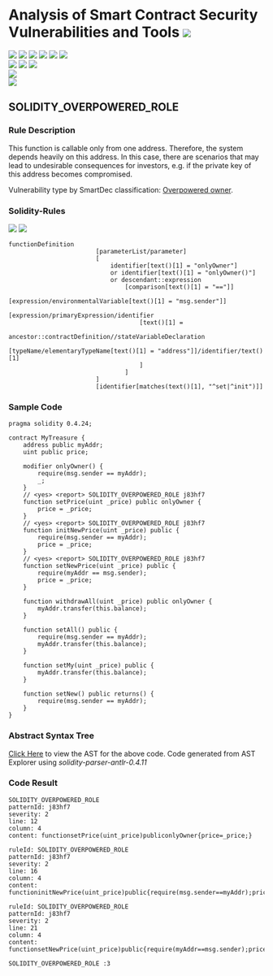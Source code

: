 # Analysis of Smart Contract Security Vulnerabilities and Tools ![](https://img.shields.io/badge/-Live-brightgreen)
![](https://img.shields.io/badge/Batch-UG21CYS-lightgreen) ![](https://img.shields.io/badge/Batch-PG21CYS-green) ![](https://img.shields.io/badge/Batch-UG22CYS-lightgreen) ![](https://img.shields.io/badge/Batch-PG21CYS-green) ![](https://img.shields.io/badge/Batch-PhD-darkgreen) ![](https://img.shields.io/badge/-B_RIG-darkgreen)<br/>   ![](https://img.shields.io/badge/BlockchainCourse-21CY712-green)  ![](https://img.shields.io/badge/-M.Tech_Dissertation-blue) ![](https://img.shields.io/badge/Focus-Smart_Contract_Security-yellow) <br/>
![](https://img.shields.io/badge/Blockchain-Ethereum-blue)   <br/> 
![](https://img.shields.io/badge/Language-Solidity-blue)

## SOLIDITY_OVERPOWERED_ROLE
### Rule Description
<p>
    This function is callable only from one address. Therefore, the system depends heavily on this address. In this case, there are scenarios that may lead to undesirable consequences for investors, e.g. if the private key of this address becomes compromised.
</p>
<p>
    Vulnerability type by SmartDec classification: <a href="https://github.com/smartdec/classification#trust">
    Overpowered owner</a>.
</p>

### Solidity-Rules

![](https://img.shields.io/badge/Pattern_ID-j83hf7-gold) ![](https://img.shields.io/badge/Severity-2-brown) 

```
functionDefinition
                        [parameterList/parameter]
                        [
                            identifier[text()[1] = "onlyOwner"]
                            or identifier[text()[1] = "onlyOwner()"]
                            or descendant::expression
                                [comparison[text()[1] = "=="]]
                                [expression/environmentalVariable[text()[1] = "msg.sender"]]
                                [expression/primaryExpression/identifier
                                    [text()[1] =
                                        ancestor::contractDefinition//stateVariableDeclaration
                                            [typeName/elementaryTypeName[text()[1] = "address"]]/identifier/text()[1]
                                    ]
                                ]
                        ]
                        [identifier[matches(text()[1], "^set|^init")]]
```

### Sample Code

```
pragma solidity 0.4.24;

contract MyTreasure {
    address public myAddr;
    uint public price;

    modifier onlyOwner() {
        require(msg.sender == myAddr);
        _;
    }
    // <yes> <report> SOLIDITY_OVERPOWERED_ROLE j83hf7
    function setPrice(uint _price) public onlyOwner {
        price = _price;
    } 
    // <yes> <report> SOLIDITY_OVERPOWERED_ROLE j83hf7
    function initNewPrice(uint _price) public {
        require(msg.sender == myAddr);
        price = _price;
    }
    // <yes> <report> SOLIDITY_OVERPOWERED_ROLE j83hf7
    function setNewPrice(uint _price) public {
        require(myAddr == msg.sender);
        price = _price;
    }

    function withdrawAll(uint _price) public onlyOwner {
        myAddr.transfer(this.balance);
    }

    function setAll() public {
        require(msg.sender == myAddr);
        myAddr.transfer(this.balance);
    }

    function setMy(uint _price) public {
        myAddr.transfer(this.balance);
    }

    function setNew() public returns() {
        require(msg.sender == myAddr);
    }
}
```

### Abstract Syntax Tree 

[Click Here](https://astexplorer.net/#/gist/d25232dcf117416cf3b4073090b7ff69/cf2aa37413e1d739b99f21855c241b7e39773c46) to view the AST for the above code. Code generated from AST Explorer using _solidity-parser-antlr-0.4.11_

### Code Result

```
SOLIDITY_OVERPOWERED_ROLE
patternId: j83hf7
severity: 2
line: 12
column: 4
content: functionsetPrice(uint_price)publiconlyOwner{price=_price;}

ruleId: SOLIDITY_OVERPOWERED_ROLE
patternId: j83hf7
severity: 2
line: 16
column: 4
content: functioninitNewPrice(uint_price)public{require(msg.sender==myAddr);price=_price;}

ruleId: SOLIDITY_OVERPOWERED_ROLE
patternId: j83hf7
severity: 2
line: 21
column: 4
content: functionsetNewPrice(uint_price)public{require(myAddr==msg.sender);price=_price;}

SOLIDITY_OVERPOWERED_ROLE :3

```

